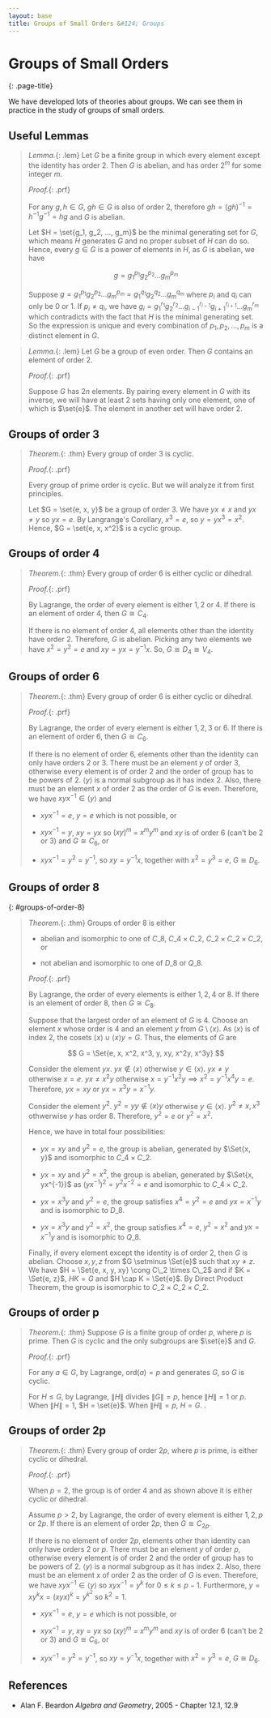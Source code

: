 ```yaml
---
layout: base
title: Groups of Small Orders &#124; Groups
---
```


# Groups of Small Orders
{: .page-title}

We have developed lots of theories about groups.
We can see them in practice in the study of groups of small orders.

## Useful Lemmas

> *Lemma.*{: .lem}
> Let $G$ be a finite group in which every element except the identity has order $2$.
> Then $G$ is abelian, and has order $2^m$ for some integer $m$.
>
> *Proof.*{: .prf}
>
> For any $g, h \in G$, $gh \in G$ is also of order $2$, therefore $gh = (gh)^{-1} = h^{-1}g^{-1} = hg$ and $G$ is abelian.
>
> Let $H = \set{g_1, g_2, ..., g_m}$ be the minimal generating set for $G$, which means $H$ generates $G$ and no proper subset of $H$ can do so.
> Hence, every $g \in G$ is a power of elements in $H$, as $G$ is abelian, we have
>
> $$
  g = g_1^{p_1}g_2^{p_2}...{g_m}^{p_m}
  $$
>
> Suppose $g = g_1^{p_1}g_2^{p_2}...{g_m}^{p_m} = g_1^{q_1}g_2^{q_2}...{g_m}^{q_m}$ where $p_i$ and $q_i$ can only be $0$ or $1$.
> If $p_i \not = q_i$, we have $g_i = g_1^{r_1}g_2^{r_2}...g_{i-1}^{r_{i-1}}g_{i+1}^{r_{i+1}}...g_m^{r_m}$ which contradicts with the fact that $H$ is the minimal generating set.
> So the expression is unique and every combination of $p_1, p_2, ..., p_m$ is a distinct element in $G$.

> *Lemma.*{: .lem}
> Let $G$ be a group of even order. Then $G$ contains an element of order $2$.
>
> *Proof.*{: .prf}
>
> Suppose $G$ has $2n$ elements.
> By pairing every element in $G$ with its inverse, we will have at least 2 sets having only one element, one of which is $\set{e}$.
> The element in another set will have order $2$.

## Groups of order 3

> *Theorem.*{: .thm}
> Every group of order $3$ is cyclic.
>
> *Proof.*{: .prf}
>
> Every group of prime order is cyclic. But we will analyze it from first principles.
>
> Let $G = \set{e, x, y}$ be a group of order $3$.
> We have $yx \not = x$ and $yx \not = y$ so $yx = e$.
> By Langrange's Corollary, $x^3 = e$, so $y = yx^3 = x^2$.
> Hence, $G = \set{e, x, x^2}$ is a cyclic group.

## Groups of order 4

> *Theorem.*{: .thm}
> Every group of order $6$ is either cyclic or dihedral.
>
> *Proof.*{: .prf}
>
> By Lagrange, the order of every element is either $1, 2$ or $4$.
> If there is an element of order $4$, then $G \cong C_4$.
>
> If there is no element of order $4$, all elements other than the identity have order $2$.
> Therefore, $G$ is abelian. Picking any two elements we have $x^2 = y^2 = e$ and $xy = yx = y^{-1}x$.
> So, $G \cong D_4 \cong V_4$.

## Groups of order 6

> *Theorem.*{: .thm}
> Every group of order $6$ is either cyclic or dihedral.
>
> *Proof.*{: .prf}
>
> By Lagrange, the order of every element is either $1, 2, 3$ or $6$.
> If there is an element of order $6$, then $G \cong C_6$.
>
> If there is no element of order $6$, elements other than the identity can only have orders $2$ or $3$.
> There must be an element $y$ of order $3$, otherwise every element is of order $2$ and the order of group has to be powers of $2$.
> $\langle y \rangle$ is a normal subgroup as it has index $2$.
> Also, there must be an element $x$ of order $2$ as the order of $G$ is even.
> Therefore, we have $xyx^{-1} \in \langle y \rangle$ and
>
> + $xyx^{-1} = e$, $y = e$ which is not possible, or
>
> + $xyx^{-1} = y$, $xy = yx$ so $(xy)^m$ = $x^my^m$ and $xy$ is of order $6$ (can't be $2$ or $3$) and $G \cong C_6$, or
>
> + $xyx^{-1} = y^2 = y^{-1}$, so $xy = y^{-1}x$, together with $x^2 = y^3 = e$, $G \cong D_6$.

## Groups of order 8
{: #groups-of-order-8}

> *Theorem.*{: .thm}
> Groups of order 8 is either
>
> + abelian and isomorphic to one of $C\_8$, $C\_4 \times C\_2$, $C\_2 \times C\_2 \times C\_2$, or
>
> + not abelian and isomorphic to one of $D\_8$ or $Q\_8$.
>
> *Proof.*{: .prf}
>
> By Lagrange, the order of every elements is either $1, 2, 4$ or $8$.
> If there is an element of order $8$, then $G \cong C_8$.
>
> Suppose that the largest order of an element of $G$ is $4$.
> Choose an element $x$ whose order is $4$ and an element $y$ from $G \setminus \langle x \rangle$.
> As $\langle x \rangle$ is of index $2$, the cosets $\langle x \rangle \cup \langle x \rangle y = G$.
> Thus, the elements of $G$ are
>
> $$
  G = \Set{e, x, x^2, x^3, y, xy, x^2y, x^3y}
  $$
>
> Consider the element $yx$.
> $yx \not \in \langle x \rangle$ otherwise $y \in \langle x \rangle$.
> $yx \not = y$ otherwise $x = e$.
> $yx \not = x^2y$ otherwise $x = y^{-1}x^2y \implies x^2 = y^{-1}x^4y = e$.
> Therefore, $yx = xy$ or $yx = x^3y = x^{-1}y$.
>
> Consider the element $y^2$.
> $y^2 = yy \not \in \langle x \rangle y$ otherwise $y \in \langle x \rangle$.
> $y^2 \not= x, x^3$ othwerwise $y$ has order $8$.
> Therefore, $y^2 = e$ or $y^2 = x^2$.
>
> Hence, we have in total four possibilities:
>
> + $yx = xy$ and $y^2 = e$, the group is abelian, generated by $\Set{x, y}$ and isomorphic to $C\_4 \times C\_2$.
>
> + $yx = xy$ and $y^2 = x^2$, the group is abelian, generated by $\Set{x, yx^{-1}}$ as $(yx^{-1})^2 = y^2x^{-2} = e$ and isomorphic to $C\_4 \times C\_2$.
>
> + $yx = x^3y$ and $y^2 = e$, the group satisfies $x^4 = y^2 = e$ and $yx = x^{-1}y$ and is isomorphic to $D\_8$.
>
> + $yx = x^3y$ and $y^2 = x^2$, the group satisfies $x^4 = e$, $y^2 = x^2$ and $yx = x^{-1}y$ and is isomorphic to $Q\_8$.
>
> Finally, if every element except the identity is of order $2$, then $G$ is abelian.
> Choose $x, y, z$ from $G \setminus \Set{e}$ such that $xy \not= z$.
> We have $H = \Set{e, x, y, xy} \cong C\_2 \times C\_2$ and if $K = \Set{e, z}$, $HK = G$ and $H \cap K = \Set{e}$.
> By Direct Product Theorem, the group is isomorphic to $C\_2 \times C\_2 \times C\_2$.

## Groups of order p

> *Theorem.*{: .thm}
> Suppose $G$ is a finite group of order $p$, where $p$ is prime.
> Then $G$ is cyclic and the only subgroups are $\set{e}$ and $G$.
>
> *Proof.*{: .prf}
>
> For any $a \in G$, by Lagrange, $\text{ord}(a) = p$ and generates $G$, so $G$ is cyclic.
>
> For $H \le G$, by Lagrange, $\|H\|$ divides $\|G\| = p$, hence $\|H\| = 1$ or $p$.
> When $\|H\| = 1$, $H = \set{e}$. When $\|H\| = p$, $H = G$. .

## Groups of order 2p

> *Theorem.*{: .thm}
> Every group of order $2p$, where $p$ is prime, is either cyclic or dihedral.
>
> *Proof.*{: .prf}
>
> When $p = 2$, the group is of order $4$ and as shown above it is either cyclic or dihedral.
>
> Assume $p > 2$, by Lagrange, the order of every element is either $1, 2, p$ or $2p$.
> If there is an element of order $2p$, then $G \cong C_{2p}$.
>
> If there is no element of order $2p$, elements other than identity can only have orders $2$ or $p$.
> There must be an element $y$ of order $p$, otherwise every element is of order $2$ and the order of group has to be powers of $2$.
> $\langle y \rangle$ is a normal subgroup as it has index $2$.
> Also, there must be an element $x$ of order $2$ as the order of $G$ is even.
> Therefore, we have $xyx^{-1} \in \langle y \rangle$ so $xyx^{-1} = y^k$ for $0 \le k \le p - 1$.
> Furthermore, $y = xy^kx = (xyx)^k = y^{k^2}$ so $k^2 = 1$.
>
> + $xyx^{-1} = e$, $y = e$ which is not possible, or
>
> + $xyx^{-1} = y$, $xy = yx$ so $(xy)^m$ = $x^my^m$ and $xy$ is of order $6$ (can't be $2$ or $3$) and $G \cong C_6$, or
>
> + $xyx^{-1} = y^2 = y^{-1}$, so $xy = y^{-1}x$, together with $x^2 = y^3 = e$, $G \cong D_6$.

## References

* Alan F. Beardon _Algebra and Geometry_, 2005 - Chapter 12.1, 12.9
